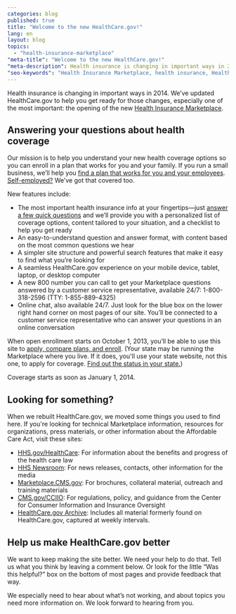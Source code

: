```yaml
---
categories: blog
published: true
title: "Welcome to the new HealthCare.gov!"
lang: en
layout: blog
topics: 
  - "health-insurance-marketplace"
"meta-title": "Welcome to the new HealthCare.gov!"
"meta-description": Health insurance is changing in important ways in 2014. We’ve updated HealthCare.gov to help you get ready for the new Health Insurance Marketplace.
"seo-keywords": "Health Insurance Marketplace, health insurance, HealthCare.gov, health care law,  coverage options"
---
```


Health insurance is changing in important ways in 2014. We’ve updated HealthCare.gov to help you get ready for those changes, especially one of the most important: the opening of the new [Health Insurance Marketplace](/what-is-the-health-insurance-marketplace/).
## Answering your questions about health coverage
Our mission is to help you understand your new health coverage options so you can enroll in a plan that works for you and your family. If you run a small business, we’ll help you [find a plan that works for you and your employees](/what-is-the-shop-marketplace/). [Self-employed?](/what-if-im-self-employed) We’ve got that covered too.

New features include:

* The most important health insurance info at your fingertips—just [answer a few quick questions](/quick-answers/#step-1) and we’ll provide you with a personalized list of coverage options, content tailored to your situation, and a checklist to help you get ready 
* An easy-to-understand question and answer format, with content based on the most common questions we hear
* A simpler site structure and powerful search features that make it easy to find what you’re looking for 
* A seamless HealthCare.gov experience on your mobile device, tablet, laptop, or desktop computer
* A new 800 number you can call to get your Marketplace questions answered by a customer service representative, available 24/7: 1-800-318-2596 (TTY: 1-855-889-4325)
* Online chat, also available 24/7. Just look for the blue box on the lower right hand corner on most pages of our site. You’ll be connected to a customer service representative who can answer your questions in an online conversation

When open enrollment starts on October 1, 2013, you’ll be able to use this site to  [apply, compare plans, and enroll](/marketplace/). (Your state may be running the Marketplace where you live. If it does, you'll use your state website, not this one, to apply for coverage. [Find out the status in your state.](/what-is-the-marketplace-in-my-state))

Coverage starts as soon as January 1, 2014.

## Looking for something?
When we rebuilt HealthCare.gov, we moved some things you used to find here. If you're looking for technical Marketplace information, resources for organizations, press materials, or other information about the Affordable Care Act, visit these sites:

*	[HHS.gov/HealthCare](http://www.hhs.gov/healthcare): For information about the benefits and progress of the health care law
*   [HHS Newsroom](http://www.hhs.gov/news): For news releases, contacts, other information for the media
*	[Marketplace.CMS.gov](http://marketplace.cms.gov/): For brochures, collateral material, outreach and training materials 
*	[CMS.gov/CCIIO](http://cms.gov/cciio/): For regulations, policy, and guidance from the Center for Consumer Information and Insurance Oversight
*   [HealthCare.gov Archive](http://archive-it.org/collections/3626): Includes all material formerly found on HealthCare.gov, captured at weekly intervals. 


## Help us make HealthCare.gov better 
We want to keep making the site better. We need your help to do that. Tell us what you think by leaving a comment below. Or look for the little “Was this helpful?” box on the bottom of most pages and provide feedback that way. 

We especially need to hear about what’s not working, and about topics you need more information on. We look forward to hearing from you.
